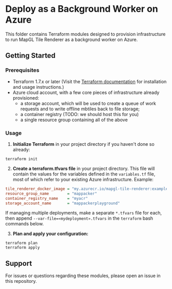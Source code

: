 # Deploy as a Background Worker on Azure

This folder contains Terraform modules designed to provision infrastructure
to run MapGL Tile Renderer as a background worker on Azure.

## Getting Started

### Prerequisites

- Terraform 1.7.x or later (Visit the [Terraform documentation](https://www.terraform.io/docs) for installation and usage instructions.)
- Azure cloud account, with a few core pieces of infrastructure already provisioned:
    * a storage account, which will be used to create a queue of work requests and to write offline mbtiles back to file storage;
    * a container registry (TODO: we should host this for you)
    * a single resource group containing all of the above

### Usage

1. **Initialize Terraform** in your project directory if you haven't done so already:

```shell
terraform init
```

2. **Create a terraform.tfvars file** in your project directory. This file will contain the values for the variables defined in the `variables.tf` file, most of which refer to your existing Azure infrastructure. Example:

```ini
tile_renderer_docker_image = "my.azurecr.io/mapgl-tile-renderer:example"
resource_group_name        = "mappacker"
container_registry_name    = "myacr"
storage_account_name       = "mappackerplayground"
```

If managing multiple deployments, make a separate `*.tfvars` file for each,
then append `--var-file=«mydeployment».tfvars` in the `terraform` bash commands below.

3. **Plan and apply your configuration:**
```shell
terraform plan
terraform apply
```

## Support

For issues or questions regarding these modules, please open an issue in this repository.

